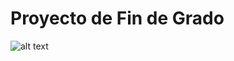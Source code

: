 # Proyecto de Fin de Grado
![alt text](https://www.plasmir.com/wp-content/uploads/2019/04/1200px-Tecnun_logo.svg-768x423.png)
